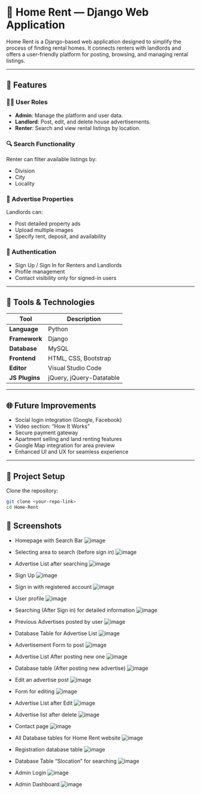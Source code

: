 # 🏡 Home Rent — Django Web Application

Home Rent is a Django-based web application designed to simplify the process of finding rental homes. It connects renters with landlords and offers a user-friendly platform for posting, browsing, and managing rental listings.

---

## 🚀 Features

### 🧑‍💼 User Roles
- **Admin**: Manage the platform and user data.
- **Landlord**: Post, edit, and delete house advertisements.
- **Renter**: Search and view rental listings by location.

### 🔍 Search Functionality
Renter can filter available listings by:
- Division
- City
- Locality

### 📣 Advertise Properties
Landlords can:
- Post detailed property ads
- Upload multiple images
- Specify rent, deposit, and availability

### 🔐 Authentication
- Sign Up / Sign In for Renters and Landlords
- Profile management
- Contact visibility only for signed-in users

---

## 🔧 Tools & Technologies

| Tool            | Description                |
|-----------------|----------------------------|
| **Language**    | Python                     |
| **Framework**   | Django                     |
| **Database**    | MySQL                      |
| **Frontend**    | HTML, CSS, Bootstrap       |
| **Editor**      | Visual Studio Code         |
| **JS Plugins**  | jQuery, jQuery-Datatable   |

---

## 🌐 Future Improvements

- Social login integration (Google, Facebook)
- Video section: “How It Works”
- Secure payment gateway
- Apartment selling and land renting features
- Google Map integration for area preview
- Enhanced UI and UX for seamless experience

---

## 📂 Project Setup
  Clone the repository:
   ```bash
   git clone <your-repo-link>
   cd Home-Rent
   ```
## 📸 Screenshots
- Homepage with Search Bar
  ![image](https://github.com/user-attachments/assets/56e0f57e-a2b3-4c6e-b9de-20658c8ecd9e)

- Selecting area to search (before sign in)
  ![image](https://github.com/user-attachments/assets/e0cac845-5dda-4bbd-adf5-83e76fce31d0)

- Advertise List after searching
  ![image](https://github.com/user-attachments/assets/b147acf6-d360-4a75-9082-c7905494a4d2)

- Sign Up
  ![image](https://github.com/user-attachments/assets/c45618b4-7f63-4e78-be3a-54282d5c4bbd)

- Sign in with registered account
  ![image](https://github.com/user-attachments/assets/14fd93f1-a781-4dd0-909c-76ee55b098bb)

- User profile
  ![image](https://github.com/user-attachments/assets/64001157-824c-4619-840d-cea9bd48564f)

- Searching (After Sign in) for detailed information
  ![image](https://github.com/user-attachments/assets/d77734c1-d30e-4b4a-be26-ca3a483c60d8)

- Previous Advertises posted by user
  ![image](https://github.com/user-attachments/assets/3ce62025-3bd7-4e45-b740-89c6ffcc9228)

- Database Table for Advertise List
  ![image](https://github.com/user-attachments/assets/90bae233-634c-49bd-9cd6-2c6dde6670f5)

- Advertisement Form to post
  ![image](https://github.com/user-attachments/assets/2bdca65e-2ba2-438c-8aaa-22c8521d004b)

- Advertise List After posting new one
  ![image](https://github.com/user-attachments/assets/b1f2be39-45fd-4210-99fa-fbca893a5410)

- Database table (After posting new advertise)
  ![image](https://github.com/user-attachments/assets/aa327a44-db32-4d4c-966c-c1f103e17b94)

- Edit an advertise post
  ![image](https://github.com/user-attachments/assets/e2f4d182-2851-47be-a154-f4e00d77336b)

- Form for editing
  ![image](https://github.com/user-attachments/assets/7e8dc686-6683-4db7-8723-9270e6b7acc9)

- Advertise List after Edit
  ![image](https://github.com/user-attachments/assets/40c42726-5c06-4f98-af65-9415cc48d537)

- Advertise list after delete
  ![image](https://github.com/user-attachments/assets/f91eae56-fc2c-4c79-b2b8-847f7b26d474)

- Contact page
  ![image](https://github.com/user-attachments/assets/1cbaab64-763a-493c-960f-2349b6197b2f)

- All Database tables for Home Rent website
  ![image](https://github.com/user-attachments/assets/a9bf80ba-76dd-4d51-ad4b-d146e0bfe3f3)

- Registration database table
  ![image](https://github.com/user-attachments/assets/14a6786e-27cd-403d-8146-ee259c242c8f)

- Database Table “Slocation” for searching
  ![image](https://github.com/user-attachments/assets/a971d3bb-ece1-4ce4-acf4-f3c8f580400d)

- Admin Login
  ![image](https://github.com/user-attachments/assets/21205b61-e3ca-40f9-88ec-be950528d3d7)

- Admin Dashboard
  ![image](https://github.com/user-attachments/assets/091f1a5a-bfd7-409f-ab88-5f92ce571391)






